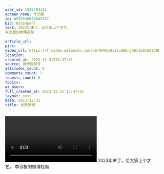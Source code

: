 ```yaml
---
user_id: 1517394135
screen_name: 李消极
id: 4985036666045317
bid: NzGbUpmF7
text: 2023年末了，给大家上个才艺。 
李消极的微博视频
 
article_url: 
pics: 
video_url: https://f.video.weibocdn.com/o0/9PRKx0Iilx08bnjmDCZa01041200b94R0E010.mp4?label=mp4_720p&template=960x540.25.0&ori=0&ps=1CwnkDw1GXwCQx&Expires=1735251385&ssig=AD3dVYYG5a&KID=unistore,video
location: 
created_at: 2023-12-31T15:47:01
source: 微博视频号
attitudes_count: 0
comments_count: 2
reposts_count: 0
topics: 
at_users: 
full_created_at: 2023-12-31 15:47:01
layout: post
date: 2023-12-31
title: 发表微博
---
```



![](https://f.video.weibocdn.com/o0/9PRKx0Iilx08bnjmDCZa01041200b94R0E010.mp4?label=mp4_720p&template=960x540.25.0&ori=0&ps=1CwnkDw1GXwCQx&Expires=1735251385&ssig=AD3dVYYG5a&KID=unistore,video)
2023年末了，给大家上个才艺。 
李消极的微博视频
 
